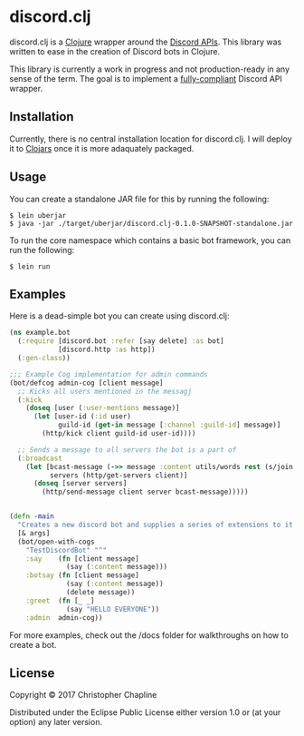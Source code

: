 # discord.clj

discord.clj is a [Clojure](https://clojure.org/) wrapper around the [Discord
APIs](https://discordapp.com/developers/docs/intro). This library was written to ease in the
creation of Discord bots in Clojure.

This library is currently a work in progress and not production-ready in any sense of the term. The goal is to implement a [fully-compliant](https://gist.github.com/meew0/bbbbd5348967dee5f7e84c0cd58983fd) Discord API wrapper.

## Installation

Currently, there is no central installation location for discord.clj. I will deploy it to
[Clojars](https://clojars.org/) once it is more adaquately packaged.

## Usage

You can create a standalone JAR file for this by running the following:

```Shell
$ lein uberjar
$ java -jar ./target/uberjar/discord.clj-0.1.0-SNAPSHOT-standalone.jar
```

To run the core namespace which contains a basic bot framework, you can run the following:

```Shell
$ lein run
```

## Examples

Here is a dead-simple bot you can create using discord.clj:

```Clojure
(ns example.bot
  (:require [discord.bot :refer [say delete] :as bot]
            [discord.http :as http])
  (:gen-class))

;;; Example Cog implementation for admin commands
(bot/defcog admin-cog [client message]
  ;; Kicks all users mentioned in the messagj
  (:kick
    (doseq [user (:user-mentions message)]
      (let [user-id (:id user)
            guild-id (get-in message [:channel :guild-id] message)]
        (http/kick client guild-id user-id))))

  ;; Sends a message to all servers the bot is a part of
  (:broadcast
    (let [bcast-message (->> message :content utils/words rest (s/join " "))
          servers (http/get-servers client)]
      (doseq [server servers]
        (http/send-message client server bcast-message)))))


(defn -main
  "Creates a new discord bot and supplies a series of extensions to it."
  [& args]
  (bot/open-with-cogs
    "TestDiscordBot" "^"
    :say    (fn [client message]
              (say (:content message)))
    :botsay (fn [client message]
              (say (:content message))
              (delete message))
    :greet  (fn [_ _]
              (say "HELLO EVERYONE"))
    :admin  admin-cog))
```

For more examples, check out the /docs folder for walkthroughs on how to create a bot.

## License

Copyright © 2017 Christopher Chapline

Distributed under the Eclipse Public License either version 1.0 or (at
your option) any later version.
